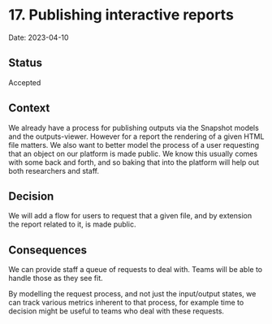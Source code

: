 # 17. Publishing interactive reports
Date: 2023-04-10

## Status
Accepted

## Context
We already have a process for publishing outputs via the Snapshot models and the outputs-viewer.
However for a report the rendering of a given HTML file matters.
We also want to better model the process of a user requesting that an object on our platform is made public.
We know this usually comes with some back and forth, and so baking that into the platform will help out both researchers and staff.


## Decision
We will add a flow for users to request that a given file, and by extension the report related to it, is made public.


## Consequences
We can provide staff a queue of requests to deal with.
Teams will be able to handle those as they see fit.

By modelling the request process, and not just the input/output states, we can track various metrics inherent to that process, for example time to decision might be useful to teams who deal with these requests.
